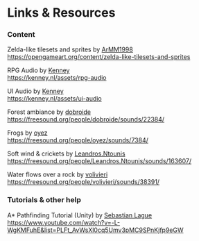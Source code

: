 Links & Resources
=================

### Content
Zelda-like tilesets and sprites by [ArMM1998](https://opengameart.org/users/armm1998)   
https://opengameart.org/content/zelda-like-tilesets-and-sprites

RPG Audio by [Kenney](https://kenney.nl)   
https://kenney.nl/assets/rpg-audio

UI Audio by [Kenney](https://kenney.nl)   
https://kenney.nl/assets/ui-audio

Forest ambiance by [dobroide](https://freesound.org/people/dobroide/)   
https://freesound.org/people/dobroide/sounds/22384/

Frogs by [oyez](https://freesound.org/people/oyez/)   
https://freesound.org/people/oyez/sounds/7384/

Soft wind & crickets by [Leandros.Ntounis](https://freesound.org/people/Leandros.Ntounis/)   
https://freesound.org/people/Leandros.Ntounis/sounds/163607/

Water flows over a rock by [volivieri](https://freesound.org/people/volivieri/)   
https://freesound.org/people/volivieri/sounds/38391/

### Tutorials & other help
A* Pathfinding Tutorial (Unity) by [Sebastian Lague](https://www.youtube.com/user/Cercopithecan)   
https://www.youtube.com/watch?v=-L-WgKMFuhE&list=PLFt_AvWsXl0cq5Umv3pMC9SPnKjfp9eGW
